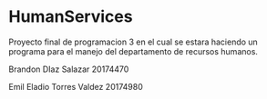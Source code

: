 # HumanServices

Proyecto final de programacion 3 en el cual se estara haciendo un programa para el manejo del departamento de recursos humanos.

Brandon DIaz Salazar 20174470

Emil Eladio Torres Valdez 20174980
